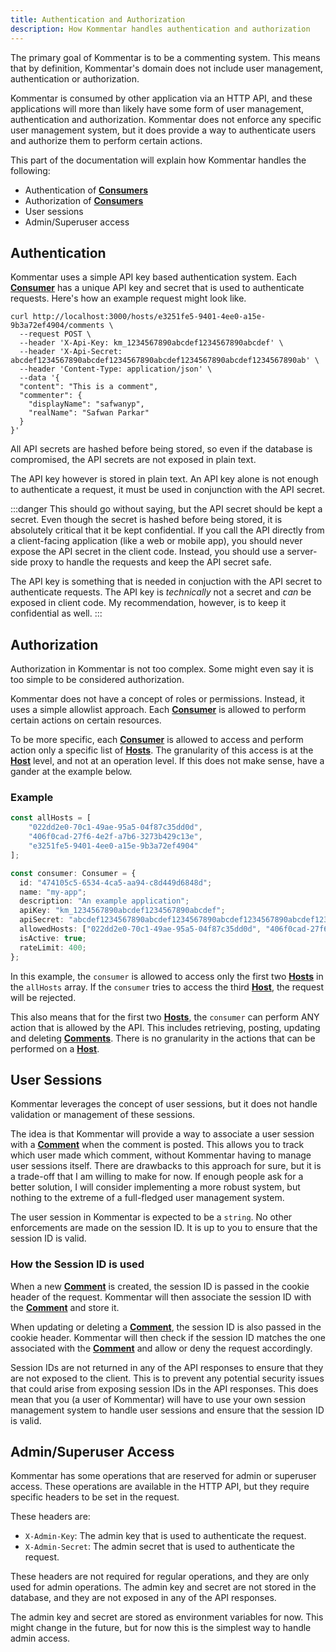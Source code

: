 ```yaml
---
title: Authentication and Authorization
description: How Kommentar handles authentication and authorization
---
```


The primary goal of Kommentar is to be a commenting system. This means that by definition, Kommentar's domain does not include user management, authentication or authorization.

Kommentar is consumed by other application via an HTTP API, and these applications will more than likely have some form of user management, authentication and authorization. Kommentar does not enforce any specific user management system, but it does provide a way to authenticate users and authorize them to perform certain actions.

This part of the documentation will explain how Kommentar handles the following:

- Authentication of [**Consumers**](/docs/reference/02-core-concepts#consumer)
- Authorization of [**Consumers**](/docs/reference/02-core-concepts#consumer)
- User sessions
- Admin/Superuser access

## Authentication

Kommentar uses a simple API key based authentication system. Each [**Consumer**](/docs/reference/02-core-concepts#consumer) has a unique API key and secret that is used to authenticate requests. Here's how an example request might look like.

```shell
curl http://localhost:3000/hosts/e3251fe5-9401-4ee0-a15e-9b3a72ef4904/comments \
  --request POST \
  --header 'X-Api-Key: km_1234567890abcdef1234567890abcdef' \
  --header 'X-Api-Secret: abcdef1234567890abcdef1234567890abcdef1234567890abcdef1234567890ab' \
  --header 'Content-Type: application/json' \
  --data '{
  "content": "This is a comment",
  "commenter": {
    "displayName": "safwanyp",
    "realName": "Safwan Parkar"
  }
}'
```

All API secrets are hashed before being stored, so even if the database is compromised, the API secrets are not exposed in plain text.

The API key however is stored in plain text. An API key alone is not enough to authenticate a request, it must be used in conjunction with the API secret.

:::danger
This should go without saying, but the API secret should be kept a secret. Even though the secret is hashed before being stored, it is absolutely critical that it be kept confidential. If you call the API directly from a client-facing application (like a web or mobile app), you should never expose the API secret in the client code. Instead, you should use a server-side proxy to handle the requests and keep the API secret safe.

The API key is something that is needed in conjuction with the API secret to authenticate requests. The API key is _technically_ not a secret and _can_ be exposed in client code. My recommendation, however, is to keep it confidential as well.
:::

## Authorization

Authorization in Kommentar is not too complex. Some might even say it is too simple to be considered authorization.

Kommentar does not have a concept of roles or permissions. Instead, it uses a simple allowlist approach. Each [**Consumer**](/docs/reference/02-core-concepts#consumer) is allowed to perform certain actions on certain resources.

To be more specific, each [**Consumer**](/docs/reference/02-core-concepts#consumer) is allowed to access and perform action only a specific list of [**Hosts**](/docs/reference/02-core-concepts#host). The granularity of this access is at the [**Host**](/docs/reference/02-core-concepts#host) level, and not at an operation level. If this does not make sense, have a gander at the example below.

### Example

```typescript
const allHosts = [
    "022dd2e0-70c1-49ae-95a5-04f87c35dd0d",
    "406f0cad-27f6-4e2f-a7b6-3273b429c13e",
    "e3251fe5-9401-4ee0-a15e-9b3a72ef4904"
];

const consumer: Consumer = {
  id: "474105c5-6534-4ca5-aa94-c8d449d6848d";
  name: "my-app";
  description: "An example application";
  apiKey: "km_1234567890abcdef1234567890abcdef";
  apiSecret: "abcdef1234567890abcdef1234567890abcdef1234567890abcdef1234567890ab";
  allowedHosts: ["022dd2e0-70c1-49ae-95a5-04f87c35dd0d", "406f0cad-27f6-4e2f-a7b6-3273b429c13e"];
  isActive: true;
  rateLimit: 400;
};
```

In this example, the `consumer` is allowed to access only the first two [**Hosts**](/docs/reference/02-core-concepts#host) in the `allHosts` array. If the `consumer` tries to access the third [**Host**](/docs/reference/02-core-concepts#host), the request will be rejected.

This also means that for the first two [**Hosts**](/docs/reference/02-core-concepts#host), the `consumer` can perform ANY action that is allowed by the API. This includes retrieving, posting, updating and deleting [**Comments**](/docs/reference/02-core-concepts#comment). There is no granularity in the actions that can be performed on a [**Host**](/docs/reference/02-core-concepts#host).

## User Sessions

Kommentar leverages the concept of user sessions, but it does not handle validation or management of these sessions.

The idea is that Kommentar will provide a way to associate a user session with a [**Comment**](/docs/reference/02-core-concepts#comment) when the comment is posted. This allows you to track which user made which comment, without Kommentar having to manage user sessions itself. There are drawbacks to this approach for sure, but it is a trade-off that I am willing to make for now. If enough people ask for a better solution, I will consider implementing a more robust system, but nothing to the extreme of a full-fledged user management system.

The user session in Kommentar is expected to be a `string`. No other enforcements are made on the session ID. It is up to you to ensure that the session ID is valid.

### How the Session ID is used

When a new [**Comment**](/docs/reference/02-core-concepts#comment) is created, the session ID is passed in the cookie header of the request. Kommentar will then associate the session ID with the [**Comment**](/docs/reference/02-core-concepts#comment) and store it.

When updating or deleting a [**Comment**](/docs/reference/02-core-concepts#comment), the session ID is also passed in the cookie header. Kommentar will then check if the session ID matches the one associated with the [**Comment**](/docs/reference/02-core-concepts#comment) and allow or deny the request accordingly.

Session IDs are not returned in any of the API responses to ensure that they are not exposed to the client. This is to prevent any potential security issues that could arise from exposing session IDs in the API responses. This does mean that you (a user of Kommentar) will have to use your own session management system to handle user sessions and ensure that the session ID is valid.

## Admin/Superuser Access

Kommentar has some operations that are reserved for admin or superuser access. These operations are available in the HTTP API, but they require specific headers to be set in the request.

These headers are:

- `X-Admin-Key`: The admin key that is used to authenticate the request.
- `X-Admin-Secret`: The admin secret that is used to authenticate the request.

These headers are not required for regular operations, and they are only used for admin operations. The admin key and secret are not stored in the database, and they are not exposed in any of the API responses.

The admin key and secret are stored as environment variables for now. This might change in the future, but for now this is the simplest way to handle admin access.
